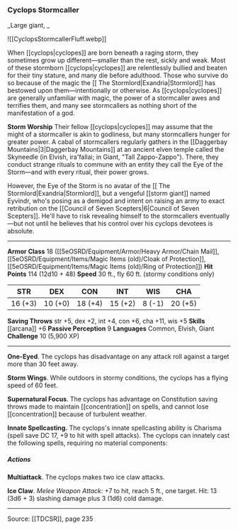 ### Cyclops Stormcaller
_Large giant, _

![[CyclopsStormcallerFluff.webp]]

When [[cyclops|cyclopes]] are born beneath a raging storm, they sometimes grow up different—smaller than the rest, sickly and weak. Most of these stormborn [[cyclops|cyclopes]] are relentlessly bullied and beaten for their tiny stature, and many die before adulthood. Those who survive do so because of the magic the [[ The Stormlord|Exandria|Stormlord]] has bestowed upon them—intentionally or otherwise. As [[cyclops|cyclopes]] are generally unfamiliar with magic, the power of a stormcaller awes and terrifies them, and many see stormcallers as nothing short of the manifestation of a god.

**Storm Worship** Their fellow [[cyclops|cyclopes]] may assume that the might of a stormcaller is akin to godliness, but many stormcallers hunger for greater power. A cabal of stormcallers regularly gathers in the [[Daggerbay Mountains|3|Daggerbay Mountains]] at an ancient elven temple called the Skyneedle (in Elvish, ira'fallai; in Giant, "Tall Zappo-Zappo"). There, they conduct strange rituals to commune with an entity they call the Eye of the Storm—and with every ritual, their power grows.

However, the Eye of the Storm is no avatar of the [[ The Stormlord|Exandria|Stormlord]], but a vengeful [[storm giant]] named Eyvindr, who's posing as a demigod and intent on raising an army to exact retribution on the [[Council of Seven Scepters|6|Council of Seven Scepters]]. He'll have to risk revealing himself to the stormcallers eventually—but not until he believes that his control over his cyclops devotees is absolute.






---

**Armor Class** 18 ([[5eOSRD/Equipment/Armor/Heavy Armor/Chain Mail]], [[5eOSRD/Equipment/Items/Magic Items (old)/Cloak of Protection]], [[5eOSRD/Equipment/Items/Magic Items (old)/Ring of Protection]])
**Hit Points** 114 (12d10 + 48)
**Speed** 30 ft., fly 60 ft. (stormy conditions only)

| STR     | DEX     | CON     | INT     | WIS     | CHA     |
|---------|---------|---------|---------|---------|---------|
| 16 (+3) | 10 (+0) | 18 (+4) | 15 (+2) | 8 (-1) | 20 (+5) |

**Saving Throws** str +5, dex +2, int +4, con +6, cha +11, wis +5
**Skills** [[arcana]] +6
**Passive Perception** 9
**Languages** Common, Elvish, Giant
**Challenge** 10 (5,900 XP)

---

**One-Eyed**. The cyclops has disadvantage on any attack roll against a target more than 30 feet away.

**Storm Wings**. While outdoors in stormy conditions, the cyclops has a flying speed of 60 feet.

**Supernatural Focus**. The cyclops has advantage on Constitution saving throws made to maintain [[concentration]] on spells, and cannot lose [[concentration]] because of turbulent weather.

**Innate Spellcasting.** The cyclops's innate spellcasting ability is Charisma (spell save DC 17, +9 to hit with spell attacks). The cyclops can innately cast the following spells, requiring no material components:

##### Actions
**Multiattack**. The cyclops makes two ice claw attacks.

**Ice Claw**. _Melee Weapon Attack:_ +7 to hit, reach 5 ft., one target. Hit: 13 (3d6 + 3) slashing damage plus 3 (1d6) cold damage.


---

Source: [[TDCSR]], page 235